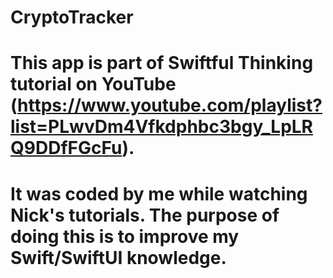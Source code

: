 # CryptoTracker
# This app is part of Swiftful Thinking tutorial on YouTube (https://www.youtube.com/playlist?list=PLwvDm4Vfkdphbc3bgy_LpLRQ9DDfFGcFu).
# It was coded by me while watching Nick's tutorials. The purpose of doing this is to improve my Swift/SwiftUI knowledge.
